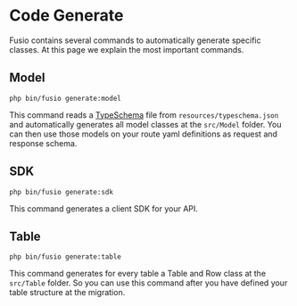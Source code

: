
# Code Generate

Fusio contains several commands to automatically generate specific classes. At this page we explain
the most important commands.

## Model

```
php bin/fusio generate:model
```

This command reads a [TypeSchema](https://typeschema.org/) file from `resources/typeschema.json` and automatically
generates all model classes at the `src/Model` folder. You can then use those models on your route yaml
definitions as request and response schema.

## SDK

```
php bin/fusio generate:sdk
```

This command generates a client SDK for your API.

## Table

```
php bin/fusio generate:table
```

This command generates for every table a Table and Row class at the `src/Table` folder. So you can use this
command after you have defined your table structure at the migration.
